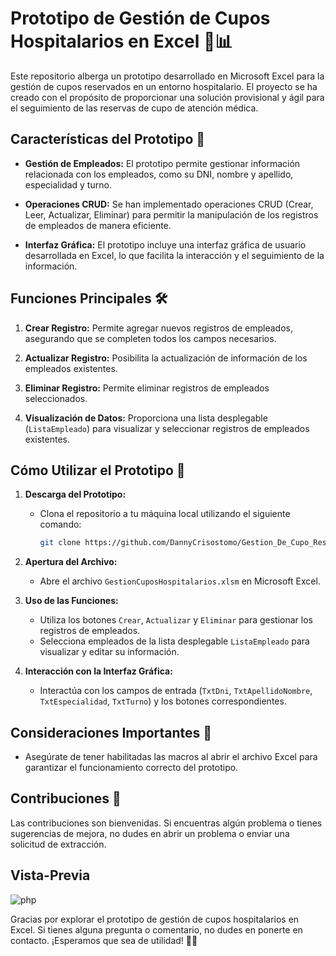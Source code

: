 # Prototipo de Gestión de Cupos Hospitalarios en Excel 🏥📊

Este repositorio alberga un prototipo desarrollado en Microsoft Excel para la gestión de cupos reservados en un entorno hospitalario. El proyecto se ha creado con el propósito de proporcionar una solución provisional y ágil para el seguimiento de las reservas de cupo de atención médica.

## Características del Prototipo 🚀

- **Gestión de Empleados:** El prototipo permite gestionar información relacionada con los empleados, como su DNI, nombre y apellido, especialidad y turno.

- **Operaciones CRUD:** Se han implementado operaciones CRUD (Crear, Leer, Actualizar, Eliminar) para permitir la manipulación de los registros de empleados de manera eficiente.

- **Interfaz Gráfica:** El prototipo incluye una interfaz gráfica de usuario desarrollada en Excel, lo que facilita la interacción y el seguimiento de la información.

## Funciones Principales 🛠️

1. **Crear Registro:** Permite agregar nuevos registros de empleados, asegurando que se completen todos los campos necesarios.

2. **Actualizar Registro:** Posibilita la actualización de información de los empleados existentes.

3. **Eliminar Registro:** Permite eliminar registros de empleados seleccionados.

4. **Visualización de Datos:** Proporciona una lista desplegable (`ListaEmpleado`) para visualizar y seleccionar registros de empleados existentes.

## Cómo Utilizar el Prototipo 📝

1. **Descarga del Prototipo:**
   - Clona el repositorio a tu máquina local utilizando el siguiente comando:
     ```bash
     git clone https://github.com/DannyCrisostomo/Gestion_De_Cupo_Reservados.git
     ```

2. **Apertura del Archivo:**
   - Abre el archivo `GestionCuposHospitalarios.xlsm` en Microsoft Excel.

3. **Uso de las Funciones:**
   - Utiliza los botones `Crear`, `Actualizar` y `Eliminar` para gestionar los registros de empleados.
   - Selecciona empleados de la lista desplegable `ListaEmpleado` para visualizar y editar su información.

4. **Interacción con la Interfaz Gráfica:**
   - Interactúa con los campos de entrada (`TxtDni`, `TxtApellidoNombre`, `TxtEspecialidad`, `TxtTurno`) y los botones correspondientes.

## Consideraciones Importantes 🚨

- Asegúrate de tener habilitadas las macros al abrir el archivo Excel para garantizar el funcionamiento correcto del prototipo.

## Contribuciones 🤝

Las contribuciones son bienvenidas. Si encuentras algún problema o tienes sugerencias de mejora, no dudes en abrir un problema o enviar una solicitud de extracción.

## Vista-Previa

![php](https://github.com/DannyCrisostomo/Gestion_De_Cupo_Reservados/blob/main/Gesti%C3%B3n%20de%20Cupo%20Reservados%20para%20Hospital.png)

Gracias por explorar el prototipo de gestión de cupos hospitalarios en Excel. Si tienes alguna pregunta o comentario, no dudes en ponerte en contacto. ¡Esperamos que sea de utilidad! 🏨✨
